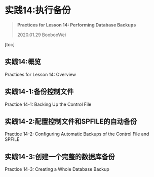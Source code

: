 # 实践14:执行备份

> **Practices for Lesson 14: Performing Database Backups**
>
> 2020.01.29 BoobooWei

[toc]

## 实践14:概览

Practices for Lesson 14: Overview

## 实践14-1:备份控制文件

Practice 14-1: Backing Up the Control File

## 实践14-2:配置控制文件和SPFILE的自动备份

Practice 14-2: Configuring Automatic Backups of the Control File and SPFILE

## 实践14-3:创建一个完整的数据库备份

Practice 14-3: Creating a Whole Database Backup